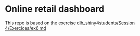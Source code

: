 # Online retail dashboard

This repo is based on the exercise [dlh_shiny4students/Session 4/Exercices/ex6.md](https://github.com/pkinif/dlh_shiny4students/blob/main/Session%204/Exercices/ex6.md)

